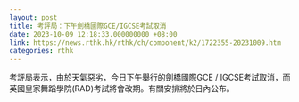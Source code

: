 ```yaml
---
layout: post
title: 考評局：下午劍橋國際GCE/IGCSE考試取消
date: 2023-10-09 12:18:33.000000000 +08:00
link: https://news.rthk.hk/rthk/ch/component/k2/1722355-20231009.htm
categories: rthk
---
```


考評局表示，由於天氣惡劣，今日下午舉行的劍橋國際GCE / IGCSE考試取消，而英國皇家舞蹈學院(RAD)考試將會改期。有關安排將於日內公布。
